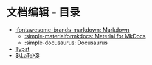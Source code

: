# 文档编辑 - 目录

- [:fontawesome-brands-markdown: Markdown](markdown/index.md)
    - [:simple-materialformkdocs: Material for MkDocs](markdown/mkdocsmaterial.md)
    - :simple-docusaurus: Docusaurus
- [Typst](typst.md)
- [$\LaTeX$](latex/index.md)
